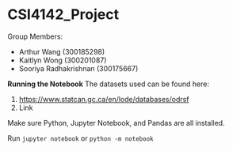 # CSI4142_Project

Group Members:
 - Arthur Wang (300185298)
 - Kaitlyn Wong (300201087)
 - Sooriya Radhakrishnan (300175667)

**Running the Notebook**
The datasets used can be found here:
1. https://www.statcan.gc.ca/en/lode/databases/odrsf
2. Link

Make sure Python, Jupyter Notebook, and Pandas are all installed.

Run `jupyter notebook` or `python -m notebook`
